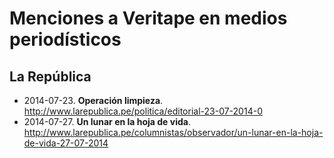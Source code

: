 # Menciones a Veritape en medios periodísticos

## La República
* 2014-07-23. **Operación limpieza**. <http://www.larepublica.pe/politica/editorial-23-07-2014-0>
* 2014-07-27. **Un lunar en la hoja de vida**. <http://www.larepublica.pe/columnistas/observador/un-lunar-en-la-hoja-de-vida-27-07-2014>

